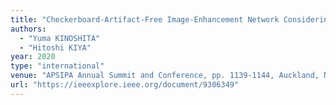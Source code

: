 ```yaml
---
title: "Checkerboard-Artifact-Free Image-Enhancement Network Considering Local and Global Features"
authors:
  - "Yuma KINOSHITA"
  - "Hitoshi KIYA"
year: 2020
type: "international"
venue: "APSIPA Annual Summit and Conference, pp. 1139-1144, Auckland, New Zealand, 2020-12-08."
url: "https://ieeexplore.ieee.org/document/9306349"
---
```

